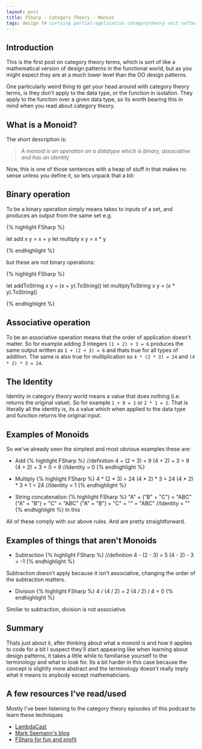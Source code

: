 ```yaml
---
layout: post
title: FSharp - Category Theory - Monoid
tags: design f# currying partial-application categorytheory unit software-engineering process .Net FSharp FunctionalProgramming
---
```


## Introduction
This is the first post on category theory terms, which is sort of like a mathematical version of design patterns in the functional world, but as you might expect they are at a much lower level than the OO design patterns. 

One particularly weird thing to get your head around with category theory terms, is they don't apply to the data type, or the function in isolation. They apply to the function over a given data type, so its worth bearing this in mind when you read about category theory.

## What is a Monoid?
The short description is:

> *A monoid is an operation on a datatype which is binary, associative and has an identity*

Now, this is one of those sentences with a heap of stuff in that makes no sense unless you define it, so lets unpack that a bit:

## Binary operation
To be a binary operation simply means takes to inputs of a set, and produces an output from the same set e.g.

{% highlight FSharp %}

let add x y = x + y
let multiply x y = x * y

{% endhighlight %}

but these are not binary operations:

{% highlight FSharp %}

let addToString x y = (x + y).ToString()
let multiplyToString x y = (x * y).ToString()

{% endhighlight %}

## Associative operation
To be an associative operation means that the order of application doesn't matter. So for example adding 3 integers `(1 + 2) + 3 = 6` produces the same output written as `1 + (2 + 3) = 6` and thats true for all types of addition. The same is also true for multiplication so `4 * (2 * 3) = 24` and `(4 * 2) * 3 = 24`. 

## The Identity
Identity in category theory world means a value that does nothing (i.e. returns the original value). So for example `1 + 0 = 1` or `2 * 1 = 2`. That is literally all the identity is, its a value which when applied to the data type and function returns the original input.

## Examples of Monoids
So we've already seen the simplest and most obvious examples these are:

* Add
{% highlight FSharp %}
//definition
4 + (2 + 3) = 9
(4 + 2) + 3 = 9
(4 + 2) + 3 + 0 = 9 //Identity = 0
{% endhighlight %}

* Multiply
{% highlight FSharp %}
4 * (2 * 3) = 24
(4 * 2) * 3 = 24
(4 * 2) * 3 * 1 = 24 //Identity = 1
{% endhighlight %}

* String concatenation
{% highlight FSharp %}
"A" + ("B"  + "C") = "ABC"
("A" + "B")  + "C" = "ABC"
("A" + "B")  + "C" + "" = "ABC" //Identity = ""
{% endhighlight %}
In this 

All of these comply with our above rules. And are pretty straightforward.

## Examples of things that aren't Monoids

* Subtraction
{% highlight FSharp %}
//definition
4 - (2 - 3) = 5
(4 - 2) - 3 = -1
{% endhighlight %}

Subtraction doesn't apply because it isn't associative, changing the order of the subtraction matters.

* Division
{% highlight FSharp %}
4 / (4 / 2) = 2
(4 / 2) / 4 = 0
{% endhighlight %}

Similar to subtraction, division is not associative.

## Summary
Thats just about it, after thinking about what a monoid is and how it applies to code for a bit I suspect they'll start appearing like when learning about design patterns, it takes a little while to familiarise yourself to the terminology and what to look for. Its a bit harder in this case because the concept is slightly more abstract and the terminology doesn't really imply what it means to anybody except mathematicians. 

## A few resources I've read/used
Mostly I've been listening to the category theory episodes of this podcast to learn these techniques
* [LambdaCast](https://soundcloud.com/lambda-cast)
* [Mark Seemann's blog](http://blog.ploeh.dk/2017/10/06/monoids/)
* [FSharp for fun and profit](https://fsharpforfunandprofit.com/posts/monoids-without-tears/)